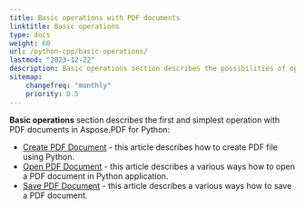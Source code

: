 ```yaml
---
title: Basic operations with PDF documents
linktitle: Basic operations
type: docs
weight: 60
url: /python-cpp/basic-operations/
lastmod: "2023-12-22"
description: Basic operations section describes the possibilities of opening and saving PDF documents using the Aspose.PDF for Python via C++.
sitemap:
    changefreq: "monthly"
    priority: 0.5
---
```


**Basic operations** section describes the first and simplest operation with PDF documents in Aspose.PDF for Python:

- [Create PDF Document](/pdf/python-cpp/create-document/) - this article describes how to create PDF file using Python.
- [Open PDF Document](/pdf/python-cpp/open-pdf-document/) - this article describes a various ways how to open a PDF document in Python application.
- [Save PDF Document](/pdf/python-cpp/save-pdf-document/) - this article describes a various ways how to save a PDF document.
